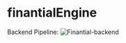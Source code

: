 # finantialEngine  

Backend Pipeline: ![Finantial-backend](https://github.com/andrsGutirrz/finantialEngine/actions/workflows/python-app.yml/badge.svg)
